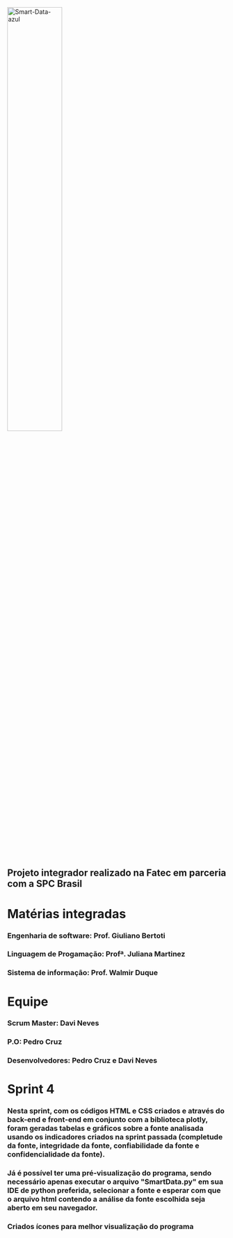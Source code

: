 
<img width="50%" alignt="center" src="https://i.ibb.co/KmndGwM/Smart-Data-azul.png" alt="Smart-Data-azul"> 


## **Projeto integrador realizado na Fatec em parceria com a SPC Brasil** 

# **Matérias integradas**
### Engenharia de software: Prof. Giuliano Bertoti
### Linguagem de Progamação: Profª. Juliana Martinez
### Sistema de informação: Prof. Walmir Duque

# **Equipe**
### **Scrum Master:** Davi Neves
### **P.O:** Pedro Cruz
### **Desenvolvedores:** Pedro Cruz e Davi Neves

# **Sprint 4**

### Nesta sprint, com os códigos HTML e CSS criados e através do back-end e front-end em conjunto com a biblioteca plotly, foram geradas tabelas e gráficos sobre a fonte analisada usando os indicadores criados na sprint passada (completude da fonte, integridade da fonte, confiabilidade da fonte e confidencialidade da fonte).

### Já é possível ter uma pré-visualização do programa, sendo necessário apenas executar o arquivo "SmartData.py" em sua IDE de python preferida, selecionar a fonte e esperar com que o arquivo html contendo a análise da fonte escolhida seja aberto em seu navegador.

### Criados ícones para melhor visualização do programa
